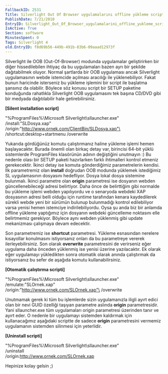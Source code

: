 ```yaml
---
FallbackID: 2531
Title: Silverlight Out Of Browser uygulamalarını offline yükleme scriptleri
PublishDate: 7/21/2010
EntryID: Silverlight_Out_Of_Browser_uygulamalarini_offline_yukleme_scriptleri
IsActive: True
Section: software
MinutesSpent: 0
Tags: Silverlight 4
old.EntryID: f8d69b56-449b-491b-83b6-09aaad12973f
---
```

Silverlight ile OOB (Out-Of-Browser) modunda uygulamalar geliştirirken
bir diğer hissedilebilen ihtiyaç da bu uygulamaları bazen ayrı bir
şekilde dağıtabilmek oluyor. Normal şartlarda bir OOB uygulaması ancak
Silverlight uygulamasının webde istemcide açılması aracılığı ile
yüklenebiliyor. Fakat bunun haricinde isterseniz bu yükleme işlemini bir
script ile başlatma şansınız da olabilir. Böylece söz konusu script bir
SETUP paketine konduğunda rahatlıkla Silverlight OOB uygulamasını tek
başına CD/DVD gibi bir medyada dağıtılabilir hale getirebilirsiniz.

**[Silent installation script]**

"%ProgramFiles%\\Microsoft Silverlight\\sllauncher.exe"\
 /install:"SLDosya.xap"\
 /origin:"http://www.ornek.com/ClientBin/SLDosya.xap"\
 /shortcut:desktop+startmenu /overwrite

Yukarıda gördüğünüz komutu çalıştırmanız haline yükleme işlemi hemen
başlayacaktır. Burada önemli olan birkaç detay var, birincisi 64-bit
yüklü sistemlerde ProgramFiles klasörünün adının değiştiğini unutmayın
:) Bu nedenle olası bir SETUP paketi hazırlarken farklı ihtimalleri
kontrol etmeniz gerekecektir. İkinci detay ise komuta gönderdiğimiz
parametrelerin kendisi. İlk parametremiz olan **install** doğrudan OOB
modunda yüklemek istediğimiz SL uygulamasının dosyasını hedefliyor.
Dosya lokal dosya sistemine bulunmalı. İkinci parametre olan **origin**
parametresi ise dosyanın webden güncellenebileceği adresi belirtiyor.
Daha önce de belirttiğim gibi normalde bu yükleme işlemi webden
yapılıyordu ve o senaryoda webdeki XAP dosyasının adresi belli olduğu
için runtime tarafından kenara kaydedilerek sürekli webde yeni bir
sürümün bulunup bulunmadığı kontrol edilebiliyor varsa yenisi hemen
istemciye indirilebiliyordu. Oysa şu anda biz bir anlamda offline
yükleme yaptığımız için dosyanın webdeki güncelleme noktasını elle
belirtmemiz gerekiyor. Böylece aynı webden yüklenmiş gibi update
mekanizması çalışmaya devam edecektir.

Son parametremiz ise **shortcut** parametresi. Yükleme esnasından
nerelere kısayollar konulmasını istiyorsanız onları da bu parametreye
vererek ilerleyebilirsiniz. Son olarak **overwrite** parametresini de
verirseniz eğer uygulama daha önceden yüklenmiş ise yenisi üzerine
yazılacaktır. Ek olarak eğer uygulamayı yükledikten sonra otomatik
olarak anında çalıştırmak da istiyorsanız bu sefer de aşağıda komutu
kullanabilirsiniz.

**[Otomatik çalıştırma scripti]**

"%ProgramFiles%\\Microsoft Silverlight\\sllauncher.exe"\
 /emulate:"SLOrnek.xap"\
 /origin:"http://www.ornek.com/SLOrnek.xap"\
 /overwrite

Unutmamak gerek ki tüm bu işlemlerde sizin uygulamanızla iligli ayırt
edici olan bir nevi GUID özelliği taşıyan parametre aslında **origin**
parametresidir. Yani sllauncher.exe tüm uygulamaları origin parametresi
üzerinden tanır ve ayırt eder. O nedenle bir uygulamayı sistemden
kaldırmak için kullanacağımız aşağıdaki scriptte de sadece **origin**
parametresini vermemiz uygulamanın sistemden silinmesi için yeterlidir.

**[Uninstall scripti]**

"%ProgramFiles%\\Microsoft Silverlight\\sllauncher.exe"\
 /uninstall\
 /origin:http://www.ornek.com/SLOrnek.xap

Hepinize kolay gelsin ;)


